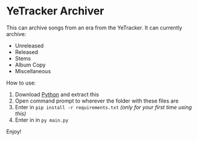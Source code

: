 # YeTracker Archiver

This can archive songs from an era from the YeTracker.
It can currently archive:
- Unreleased
- Released
- Stems
- Album Copy
- Miscellaneous

How to use:
1. Download [Python](https://www.python.org/ftp/python/3.13.7/python-3.13.7-amd64.exe) and extract this
2. Open command prompt to wherever the folder with these files are
3. Enter in `pip install -r requirements.txt` *(only for your first time using this)*
4. Enter in in `py main.py`

Enjoy!
